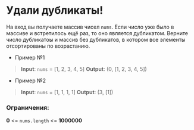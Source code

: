  # Удали дубликаты!


На вход вы получаете массив чисел `nums`. Если число уже было в массиве и встретилось ещё раз, то оно является дубликатом.
Верните число дубликатоы и массив без дубликатов, в котором все элементы отсортированы по возрастанию.


* Пример №1
> **Input**: `nums` = [1, 2, 3, 4, 5]
> **Output**: (0, [1, 2, 3, 4, 5])

* Пример №2
> **Input**: `nums` = [1, 1, 1, 1]
> **Output**: (3, [1])

 ### Ограничения:

 **0** <= `nums.length` <= **1000000**